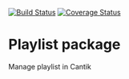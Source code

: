 [![Build Status](https://travis-ci.org/Cantik-Music-Player/playlist.svg?branch=master)](https://travis-ci.org/Cantik-Music-Player/playlist)
[![Coverage Status](https://coveralls.io/repos/github/Cantik-Music-Player/playlist/badge.svg?branch=master)](https://coveralls.io/github/Cantik-Music-Player/playlist?branch=master)

# Playlist package

Manage playlist in Cantik
